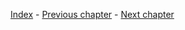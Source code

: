 [Index](https://github.com/GemstockCo/Gemstock-Mk2/wiki/Guidebook-index) - 
[Previous chapter](https://github.com/GemstockCo/Gemstock-Mk2/wiki/Assembly-8---Misc.) - 
[Next chapter](https://github.com/GemstockCo/Gemstock-Mk2/wiki/Calibration-1---Firmware)
